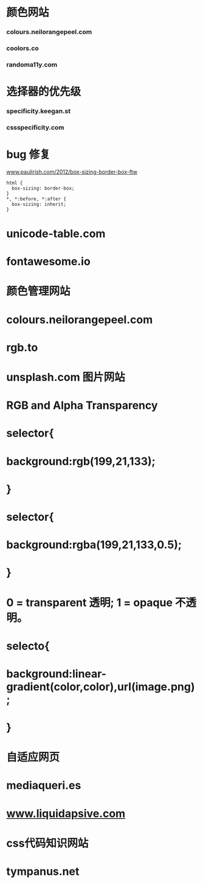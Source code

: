 # 颜色网站

### colours.neilorangepeel.com
### coolors.co
### randoma11y.com


# 选择器的优先级

### specificity.keegan.st
### cssspecificity.com

# bug 修复

www.paulirish.com/2012/box-sizing-border-box-ftw
```
html {
  box-sizing: border-box;
}
*, *:before, *:after {
  box-sizing: inherit;
}
```

# unicode-table.com

# fontawesome.io
# 颜色管理网站
# colours.neilorangepeel.com
# rgb.to

# unsplash.com  图片网站

# RGB and Alpha Transparency  
# selector{
#   background:rgb(199,21,133);
#   }
# selector{
#   background:rgba(199,21,133,0.5);
# }

# 0 = transparent 透明; 1 = opaque 不透明。

# selecto{
#   background:linear-gradient(color,color),url(image.png);

# }


# 自适应网页

# mediaqueri.es
# www.liquidapsive.com


# css代码知识网站

# tympanus.net

